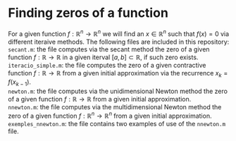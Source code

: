 # Finding zeros of a function
For a given function $f:\mathbb{R}^n\longrightarrow\mathbb{R}^n$ we will find an $x\in\mathbb{R}^n$ such that $f(x)=0$ via different iteraive methods. The following files are included in this repository:\
`secant.m`: the file computes via the secant method the zero of a given function $f:\mathbb{R}\longrightarrow\mathbb{R}$ in a given iterval $[a,b]\subset\mathbb{R}$, if such zero exists.\
`iteracio_simple.m`: the file computes the zero of a given contractive function $f:\mathbb{R}\longrightarrow\mathbb{R}$ from a given initial approximation via the recurrence $x_k=f(x_{k-1})$.\
`newton.m`: the file computes via the unidimensional Newton method the zero of a given function $f:\mathbb{R}\longrightarrow\mathbb{R}$ from a given initial approximation.\
`nnewton.m`: the file computes via the multidimensional Newton method the zero of a given function $f:\mathbb{R}^n\longrightarrow\mathbb{R}^n$ from a given initial approximation.\
`exemples_nnewton.m`: the file contains two examples of use of the `nnewton.m` file.

